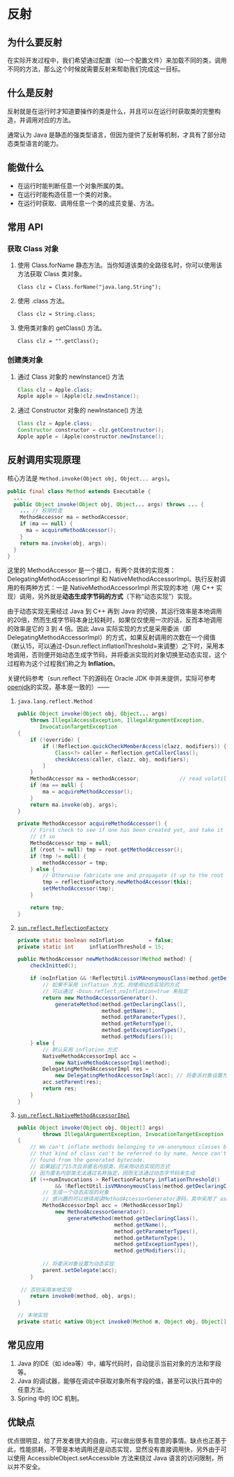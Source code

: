 # 反射

## 为什么要反射

在实际开发过程中，我们希望通过配置（如一个配置文件）来加载不同的类，调用不同的方法，那么这个时候就需要反射来帮助我们完成这一目标。

## 什么是反射

反射就是在运行时才知道要操作的类是什么，并且可以在运行时获取类的完整构造，并调用对应的方法。

通常认为 Java 是静态的强类型语言，但因为提供了反射等机制，才具有了部分动态类型语言的能力。

## 能做什么

- 在运行时能判断任意一个对象所属的类。
- 在运行时能构造任意一个类的对象。
- 在运行时获取、调用任意一个类的成员变量、方法。

## 常用 API

### 获取 Class 对象

1. 使用 Class.forName 静态方法。当你知道该类的全路径名时，你可以使用该方法获取 Class 类对象。

   ```Class clz = Class.forName("java.lang.String");```

2. 使用 .class 方法。

   ```Class clz = String.class;```

3. 使用类对象的 getClass() 方法。

   ```Class clz = "".getClass();```

### 创建类对象

1. 通过 Class 对象的 newInstance() 方法

   ```java
   Class clz = Apple.class;
   Apple apple = (Apple)clz.newInstance();
   ```

2. 通过 Constructor 对象的 newInstance() 方法

   ```java
   Class clz = Apple.class;
   Constructor constructor = clz.getConstructor();
   Apple apple = (Apple)constructor.newInstance();
   ```

## 反射调用实现原理

核心方法是 ```Method.invoke(Object obj, Object... args)```。

```java
public final class Method extends Executable {
  ...
  public Object invoke(Object obj, Object... args) throws ... {
    ... // 权限检查
    MethodAccessor ma = methodAccessor;
    if (ma == null) {
      ma = acquireMethodAccessor();
    }
    return ma.invoke(obj, args);
  }
}
```

这里的 MethodAccessor 是一个接口，有两个具体的实现类：DelegatingMethodAccessorImpl 和 NativeMethodAccessorImpl。执行反射调用的有两种方式：一是 NativeMethodAccessorImpl 所实现的本地（用 C++ 实现）调用，另外就是**动态生成字节码的方式**（下称“动态实现”）实现。

由于动态实现无需经过 Java 到 C++ 再到 Java 的切换，其运行效率是本地调用的20倍，然而生成字节码本身比较耗时，如果仅仅使用一次的话，反而本地调用的效率是它的 3 到 4 倍。因此 Java 实际实现的方式是采用委派（即DelegatingMethodAccessorImpl）的方式，如果反射调用的次数在一个阈值（默认15，可以通过-Dsun.reflect.inflationThreshold=来调整）之下时，采用本地调用，否则便开始动态生成字节码，并将委派实现的对象切换至动态实现，这个过程称为这个过程我们称之为 **Inflation**。

关键代码参考（sun.reflect 下的源码在 Oracle JDK 中并未提供，实际可参考[openjdk](http://hg.openjdk.java.net/jdk8u/jdk8u60/jdk/file/935758609767/src/share/classes/sun/reflect)的实现，基本是一致的）——

1. ```java.lang.reflect.Method```

   ```java
   public Object invoke(Object obj, Object... args)
       throws IllegalAccessException, IllegalArgumentException,
          InvocationTargetException
   {
       if (!override) {
           if (!Reflection.quickCheckMemberAccess(clazz, modifiers)) {
               Class<?> caller = Reflection.getCallerClass();
               checkAccess(caller, clazz, obj, modifiers);
           }
       }
       MethodAccessor ma = methodAccessor;             // read volatile
       if (ma == null) {
           ma = acquireMethodAccessor();
       }
       return ma.invoke(obj, args);
   }
   
   private MethodAccessor acquireMethodAccessor() {
       // First check to see if one has been created yet, and take it
       // if so
       MethodAccessor tmp = null;
       if (root != null) tmp = root.getMethodAccessor();
       if (tmp != null) {
           methodAccessor = tmp;
       } else {
           // Otherwise fabricate one and propagate it up to the root
           tmp = reflectionFactory.newMethodAccessor(this);
           setMethodAccessor(tmp);
       }
   
       return tmp;
   }
   ```

2. [```sun.reflect.ReflectionFactory```](http://hg.openjdk.java.net/jdk8u/jdk8u60/jdk/file/935758609767/src/share/classes/sun/reflect/ReflectionFactory.java)

    ```java
    private static boolean noInflation        = false;
    private static int     inflationThreshold = 15;
    
    public MethodAccessor newMethodAccessor(Method method) {
        checkInitted();
    
        if (noInflation && !ReflectUtil.isVMAnonymousClass(method.getDeclaringClass())) {
            // 如果不采用 inflation 方式，则使用动态实现的方式
            // 可以通过 -Dsun.reflect.noInflation=true 来指定
            return new MethodAccessorGenerator().
                generateMethod(method.getDeclaringClass(),
                               method.getName(),
                               method.getParameterTypes(),
                               method.getReturnType(),
                               method.getExceptionTypes(),
                               method.getModifiers());
        } else {
            // 默认采用 inflation 方式
            NativeMethodAccessorImpl acc =
                new NativeMethodAccessorImpl(method);
            DelegatingMethodAccessorImpl res =
                new DelegatingMethodAccessorImpl(acc); // 将委派对象设置为本地调用
            acc.setParent(res);
            return res;
        }
    }
    ```

2. [```sun.reflect.NativeMethodAccessorImpl```](http://hg.openjdk.java.net/jdk8u/jdk8u60/jdk/file/935758609767/src/share/classes/sun/reflect/NativeMethodAccessorImpl.java)

   ```java
   public Object invoke(Object obj, Object[] args)
           throws IllegalArgumentException, InvocationTargetException
   {
       // We can't inflate methods belonging to vm-anonymous classes because
       // that kind of class can't be referred to by name, hence can't be
       // found from the generated bytecode.
       // 如果超过了15次且非匿名内部类，则采用动态实现的方式
       // 因为匿名内部类无法通过名称指定，因而无法通过动态字节码来生成
       if (++numInvocations > ReflectionFactory.inflationThreshold()
               && !ReflectUtil.isVMAnonymousClass(method.getDeclaringClass())) {
           // 生成一个动态实现的对象
           // 感兴趣的可以继续阅读MethodAccessorGenerator源码，其中采用了 asm 操作字节码的技术
           MethodAccessorImpl acc = (MethodAccessorImpl)
               new MethodAccessorGenerator().
                   generateMethod(method.getDeclaringClass(),
                                  method.getName(),
                                  method.getParameterTypes(),
                                  method.getReturnType(),
                                  method.getExceptionTypes(),
                                  method.getModifiers());
                                  
           // 将委派对象设置为动态实现
           parent.setDelegate(acc);
       }
   	
   	// 否则采用本地实现
       return invoke0(method, obj, args);
   }
   
   // 本地实现
   private static native Object invoke0(Method m, Object obj, Object[] args);
   ```


## 常见应用

1. Java 的IDE（如 idea等）中，编写代码时，自动提示当前对象的方法和字段等。
2. Java 的调试器，能够在调试中获取对象所有字段的值，甚至可以执行其中的任意方法。
3. Spring 中的 IOC 机制。

## 优缺点

优点很明显，给了开发者很大的自由，可以做出很多有意思的事情。缺点也正基于此，性能损耗，不管是本地调用还是动态实现，显然没有直接调用快，另外由于可以使用 AccessibleObject.setAccessible 方法来绕过 Java 语言的访问限制，所以并不安全。

